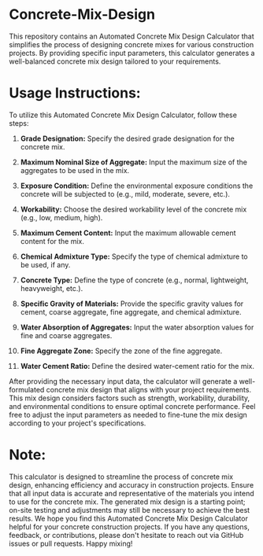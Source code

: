 # Concrete-Mix-Design
This repository contains an Automated Concrete Mix Design Calculator that simplifies the process of designing concrete mixes for various construction projects.
By providing specific input parameters, this calculator generates a well-balanced concrete mix design tailored to your requirements.

# Usage Instructions:

To utilize this Automated Concrete Mix Design Calculator, follow these steps:

1. **Grade Designation:** Specify the desired grade designation for the concrete mix.

2. **Maximum Nominal Size of Aggregate:** Input the maximum size of the aggregates to be used in the mix.

3. **Exposure Condition:** Define the environmental exposure conditions the concrete will be subjected to (e.g., mild, moderate, severe, etc.).

4. **Workability:** Choose the desired workability level of the concrete mix (e.g., low, medium, high).

5. **Maximum Cement Content:** Input the maximum allowable cement content for the mix.

6. **Chemical Admixture Type:** Specify the type of chemical admixture to be used, if any.

7. **Concrete Type:** Define the type of concrete (e.g., normal, lightweight, heavyweight, etc.).

8. **Specific Gravity of Materials:** Provide the specific gravity values for cement, coarse aggregate, fine aggregate, and chemical admixture.

9. **Water Absorption of Aggregates:** Input the water absorption values for fine and coarse aggregates.

10. **Fine Aggregate Zone:** Specify the zone of the fine aggregate.

11. **Water Cement Ratio:** Define the desired water-cement ratio for the mix.

After providing the necessary input data, the calculator will generate a well-formulated concrete mix design that aligns with your project requirements.
This mix design considers factors such as strength, workability, durability, and environmental conditions to ensure optimal concrete performance.
Feel free to adjust the input parameters as needed to fine-tune the mix design according to your project's specifications.

# Note:

This calculator is designed to streamline the process of concrete mix design, enhancing efficiency and accuracy in construction projects.
Ensure that all input data is accurate and representative of the materials you intend to use for the concrete mix.
The generated mix design is a starting point; on-site testing and adjustments may still be necessary to achieve the best results.
We hope you find this Automated Concrete Mix Design Calculator helpful for your concrete construction projects. If you have any questions, feedback, or contributions, please don't hesitate to reach out via GitHub issues or pull requests. Happy mixing!
